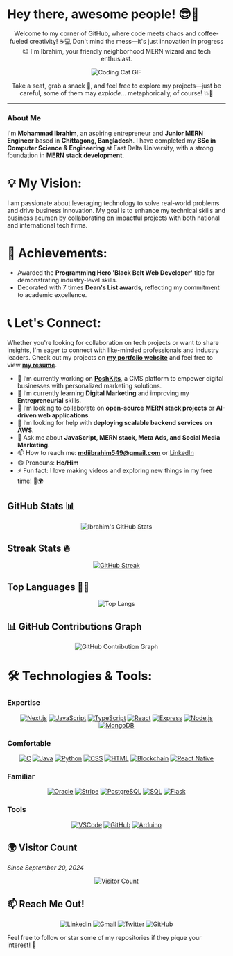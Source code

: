 # Hey there, awesome people! 😎👋
<div align="center">
Welcome to my corner of GitHub, where code meets chaos and coffee-fueled creativity! ☕💻  
Don't mind the mess—it's just innovation in progress 😉 I'm Ibrahim, your friendly neighborhood MERN wizard and tech enthusiast.

![Coding Cat GIF](https://media.giphy.com/media/JIX9t2j0ZTN9S/giphy.gif)

Take a seat, grab a snack 🍕, and feel free to explore my projects—just be careful, some of them may *explode*... metaphorically, of course! 💥🚀
</div>

---

### About Me
I'm **Mohammad Ibrahim**, an aspiring entrepreneur and **Junior MERN Engineer** based in **Chittagong, Bangladesh**. I have completed my **BSc in Computer Science & Engineering** at East Delta University, with a strong foundation in **MERN stack development**.

# 💡 My Vision:
I am passionate about leveraging technology to solve real-world problems and drive business innovation. My goal is to enhance my technical skills and business acumen by collaborating on impactful projects with both national and international tech firms.

# 🏅 Achievements:
- Awarded the **Programming Hero 'Black Belt Web Developer'** title for demonstrating industry-level skills.
- Decorated with 7 times **Dean's List awards**, reflecting my commitment to academic  excellence.

# 📞 Let's Connect:
Whether you're looking for collaboration on tech projects or want to share insights, I'm eager to connect with like-minded professionals and industry leaders. Check out my projects on **[my portfolio website](https://mdiibrahim.vercel.app/)** and feel free to view **[my resume](https://drive.google.com/drive/folders/1VpQaKKRkPEl6QdcacTekAIBJIZajuGRT?usp=drive_link)**.


- 🔭 I’m currently working on **[PoshKits](https://poshkitsbd.com/)**, a CMS platform to empower digital businesses with personalized marketing solutions.
- 🌱 I’m currently learning **Digital Marketing** and improving my **Entrepreneurial** skills.
- 👯 I’m looking to collaborate on **open-source MERN stack projects** or **AI-driven web applications**.
- 🤔 I’m looking for help with **deploying scalable backend services on AWS**.
- 💬 Ask me about **JavaScript, MERN stack, Meta Ads, and Social Media Marketing**.
- 📫 How to reach me: **[mdiibrahim549@gmail.com](mailto:mdiibrahim549@gmail.com)** or [LinkedIn](https://www.linkedin.com/in/mdiibrahim/)
- 😄 Pronouns: **He/Him**
- ⚡ Fun fact: I love making videos and exploring new things in my free time! 🎥🌍

## GitHub Stats 📊
<div align="center">

![Ibrahim's GitHub Stats](https://github-readme-stats.vercel.app/api?username=mdiibrahim&show_icons=true&theme=radical)

</div>

## Streak Stats 🔥
<div align="center">

[![GitHub Streak](https://streak-stats.demolab.com/?user=mdiibrahim&theme=radical)](https://git.io/streak-stats)

</div>

## Top Languages 👨‍💻
<div align="center">

![Top Langs](https://github-readme-stats.vercel.app/api/top-langs/?username=mdiibrahim&layout=compact&theme=radical)

</div>

## 📊 GitHub Contributions Graph

<div align="center">

![GitHub Contribution Graph](https://github-readme-activity-graph.vercel.app/graph?username=mdiibrahim&bg_color=1f1f1f&color=ffffff&line=ff5733&point=ffff00&area=true&hide_border=true)

</div>


# 🛠️ Technologies & Tools:

### Expertise
<div align="center">
  
[![Next.js](https://skillicons.dev/icons?i=nextjs)](https://skillicons.dev)
[![JavaScript](https://skillicons.dev/icons?i=js)](https://skillicons.dev)
[![TypeScript](https://skillicons.dev/icons?i=ts)](https://skillicons.dev)
[![React](https://skillicons.dev/icons?i=react)](https://skillicons.dev)
[![Express](https://skillicons.dev/icons?i=express)](https://skillicons.dev)
[![Node.js](https://skillicons.dev/icons?i=nodejs)](https://skillicons.dev)
[![MongoDB](https://skillicons.dev/icons?i=mongodb)](https://skillicons.dev)
  
</div>

### Comfortable
<div align="center">

[![C](https://skillicons.dev/icons?i=c)](https://skillicons.dev)
[![Java](https://skillicons.dev/icons?i=java)](https://skillicons.dev)
[![Python](https://skillicons.dev/icons?i=python)](https://skillicons.dev)
[![CSS](https://skillicons.dev/icons?i=css)](https://skillicons.dev)
[![HTML](https://skillicons.dev/icons?i=html)](https://skillicons.dev)
[![Blockchain](https://skillicons.dev/icons?i=solidity)](https://skillicons.dev)
[![React Native](https://skillicons.dev/icons?i=react)](https://skillicons.dev)
  
</div>

### Familiar
<div align="center">

[![Oracle](https://skillicons.dev/icons?i=oracle)](https://skillicons.dev)
[![Stripe](https://skillicons.dev/icons?i=stripe)](https://skillicons.dev)
[![PostgreSQL](https://skillicons.dev/icons?i=postgres)](https://skillicons.dev)
[![SQL](https://skillicons.dev/icons?i=mysql)](https://skillicons.dev)
[![Flask](https://skillicons.dev/icons?i=flask)](https://skillicons.dev)
  
</div>

### Tools
<div align="center">

[![VSCode](https://skillicons.dev/icons?i=vscode)](https://skillicons.dev)
[![GitHub](https://skillicons.dev/icons?i=github)](https://skillicons.dev)
[![Arduino](https://skillicons.dev/icons?i=arduino)](https://skillicons.dev)

</div>

## 🌍 Visitor Count
*Since September 20, 2024*
<div align="center">

![Visitor Count](https://profile-counter.glitch.me/{mdiibrahim}/count.svg)

</div>



## 📫 Reach Me Out!

<div align="center">

[![LinkedIn](https://skillicons.dev/icons?i=linkedin)](https://www.linkedin.com/in/mdiibrahim/)
[![Gmail](https://skillicons.dev/icons?i=gmail)](mailto:mdiibrahim549@gmail.com)
[![Twitter](https://skillicons.dev/icons?i=twitter)](https://twitter.com/mdiiibrahim)
[![GitHub](https://skillicons.dev/icons?i=github)](https://github.com/mdiibrahim)

</div>



Feel free to follow or star some of my repositories if they pique your interest! 🌟
